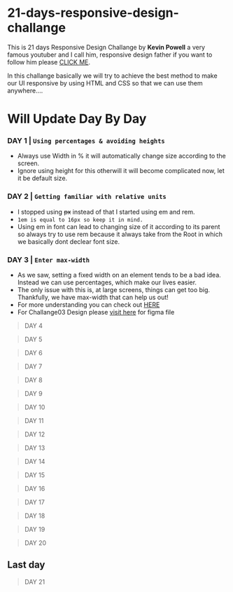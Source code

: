 # 21-days-responsive-design-challange

This is 21 days Responsive Design Challange by 
**Kevin Powell**
a very famous youtuber and I call him, responsive design father if you want to follow him please [CLICK ME](https://www.youtube.com/user/KepowOb).

In this challange basically we will try to achieve the best method to make our UI responsive by using HTML and CSS so that we can use them anywhere....

# Will Update Day By Day

### DAY 1 | `Using percentages & avoiding heights`
* Always use Width in % it will automatically change size according to the screen.
* Ignore using height for this otherwill it will become complicated now, let it be default size.

### DAY 2 | `Getting familiar with relative units`
* I stopped using ~~px~~ instead of that I started using em and rem.
* `1em is equal to 16px so keep it in mind.`
* Using em in font can lead to changing size of it according to its parent so always try to use rem because it always take from the Root in which we basically  dont declear font size.

### DAY 3 | `Enter max-width`
* As we saw, setting a fixed width on an element tends to be a bad idea. Instead we can use percentages, which make our lives easier.
* The only issue with this is, at large screens, things can get too big. Thankfully, we have max-width that can help us out!
* For more understanding you can check out [HERE](https://css-tricks.com/tale-width-max-width/)
* For Challange03 Design please [visit here](https://www.figma.com/file/dGPcL6Ym2avOt4736aHb2B/conquer-responsive-layout-week-1-final-challenge?node-id=0%3A1) for figma file 

>DAY 4

>DAY 5

>DAY 6

>DAY 7

>DAY 8

>DAY 9

>DAY 10

>DAY 11

>DAY 12

>DAY 13

>DAY 14

>DAY 15

>DAY 16

>DAY 17

>DAY 18

>DAY 19

>DAY 20

## Last day

>DAY 21



